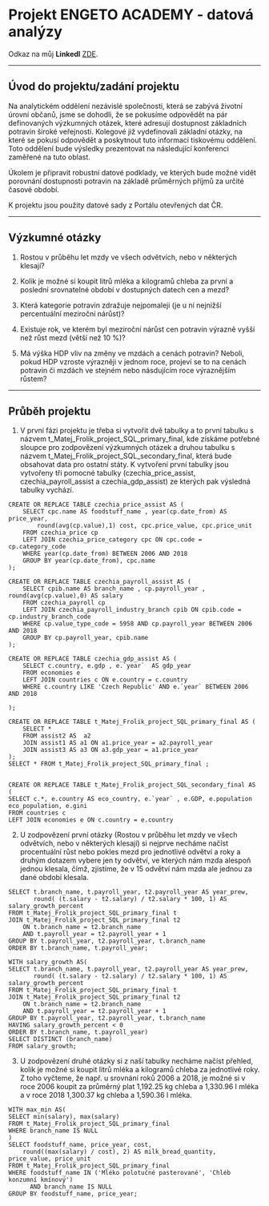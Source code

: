 # Projekt ENGETO ACADEMY - datová analýzy  


  
Odkaz na můj **Linkedl** [ZDE](https://www.linkedin.com/in/matěj-frol%C3%ADk-183812230/).


----

## Úvod do projektu/zadání projektu


Na analytickém oddělení nezávislé společnosti, která se zabývá životní úrovní občanů, jsme se dohodli, že se pokusíme odpovědět na pár definovaných výzkumných otázek, které adresují dostupnost základních potravin široké veřejnosti. Kolegové již vydefinovali základní otázky, na které se pokusí odpovědět a poskytnout tuto informaci tiskovému oddělení. Toto oddělení bude výsledky prezentovat na následující konferenci zaměřené na tuto oblast.

Úkolem je připravit robustní datové podklady, ve kterých bude možné vidět porovnání dostupnosti potravin na základě průměrných příjmů za určité časové období.

K projektu jsou použity datové sady z Portálu otevřených dat ČR.

---
## Výzkumné otázky

1. Rostou v průběhu let mzdy ve všech odvětvích, nebo v některých klesají?  

2. Kolik je možné si koupit litrů mléka a kilogramů chleba za první a poslední srovnatelné období v dostupných datech cen a mezd?  

3. Která kategorie potravin zdražuje nejpomaleji (je u ní nejnižší percentuální meziroční nárůst)?  

4. Existuje rok, ve kterém byl meziroční nárůst cen potravin výrazně vyšší než růst mezd (větší než 10 %)?  

5. Má výška HDP vliv na změny ve mzdách a cenách potravin? Neboli, pokud HDP vzroste výrazněji v jednom roce, projeví se to na cenách potravin či mzdách ve stejném nebo násdujícím roce výraznějším růstem?  


---

## Průběh projektu
1. V první fázi projektu je třeba si vytvořit dvě tabulky a to první tabulku s názvem t_Matej_Frolik_project_SQL_primary_final, kde získáme potřebné sloupce pro zodpovězení výzkumných otázek a druhou tabulku s názvem t_Matej_Frolik_project_SQL_secondary_final, která bude obsahovat data pro ostatní státy. K vytvoření první tabulky jsou vytvořeny tři pomocné tabulky (czechia_price_assist, czechia_payroll_assist a czechia_gdp_assist) ze kterých pak výsledná tabulky vychází. 

```
CREATE OR REPLACE TABLE czechia_price_assist AS (
	SELECT cpc.name AS foodstuff_name , year(cp.date_from) AS price_year, 
        round(avg(cp.value),1) cost, cpc.price_value, cpc.price_unit 
	FROM czechia_price cp 
	LEFT JOIN czechia_price_category cpc ON cpc.code = cp.category_code 
	WHERE year(cp.date_from) BETWEEN 2006 AND 2018
	GROUP BY year(cp.date_from), cpc.name
);

CREATE OR REPLACE TABLE czechia_payroll_assist AS (
	SELECT cpib.name AS branch_name , cp.payroll_year , round(avg(cp.value),0) AS salary
	FROM czechia_payroll cp 
	LEFT JOIN czechia_payroll_industry_branch cpib ON cpib.code = cp.industry_branch_code 
	WHERE cp.value_type_code = 5958 AND cp.payroll_year BETWEEN 2006 AND 2018
	GROUP BY cp.payroll_year, cpib.name 
);

CREATE OR REPLACE TABLE czechia_gdp_assist AS (
	SELECT c.country, e.gdp , e.`year`  AS gdp_year
	FROM economies e
	LEFT JOIN countries c ON e.country = c.country 
	WHERE c.country LIKE 'Czech Republic' AND e.`year` BETWEEN 2006 AND 2018

);

CREATE OR REPLACE TABLE t_Matej_Frolik_project_SQL_primary_final AS (
	SELECT *
	FROM assist2 AS  a2
	JOIN assist1 AS a1 ON a1.price_year = a2.payroll_year
	JOIN assist3 AS a3 ON a3.gdp_year = a1.price_year 
);
SELECT * FROM t_Matej_Frolik_project_SQL_primary_final ;


CREATE OR REPLACE TABLE t_Matej_Frolik_project_SQL_secondary_final AS (
SELECT c.*, e.country AS eco_country, e.`year` , e.GDP, e.population eco_population, e.gini 
FROM countries c 
LEFT JOIN economies e ON c.country = e.country
```

2. U zodpovězení první otázky (Rostou v průběhu let mzdy ve všech odvětvích, nebo v některých klesají) si nejprve necháme načíst procentuální růst nebo pokles mezd pro jednotlivé odvětví a roky a druhým dotazem vybere jen ty odvětví, ve kterých nám mzda alespoň jednou klesala, čímž, zjistíme, že v 15 odvětví nám mzda ale jednou za dané období klesala. 

```
SELECT t.branch_name, t.payroll_year, t2.payroll_year AS year_prew, 
	   round( (t.salary - t2.salary) / t2.salary * 100, 1) AS salary_growth_percent
FROM t_Matej_Frolik_project_SQL_primary_final t
JOIN t_Matej_Frolik_project_SQL_primary_final t2 
	ON t.branch_name = t2.branch_name
	AND t.payroll_year = t2.payroll_year + 1
GROUP BY t.payroll_year, t2.payroll_year, t.branch_name
ORDER BY t.branch_name, t.payroll_year;

WITH salary_growth AS(
SELECT t.branch_name, t.payroll_year, t2.payroll_year AS year_prew, 
	   round( (t.salary - t2.salary) / t2.salary * 100, 1) AS salary_growth_percent
FROM t_Matej_Frolik_project_SQL_primary_final t
JOIN t_Matej_Frolik_project_SQL_primary_final t2 
	ON t.branch_name = t2.branch_name
	AND t.payroll_year = t2.payroll_year + 1
GROUP BY t.payroll_year, t2.payroll_year, t.branch_name
HAVING salary_growth_percent < 0
ORDER BY t.branch_name, t.payroll_year)
SELECT DISTINCT (branch_name)
FROM salary_growth;
```
3. U zodpovězení druhé otázky si z naší tabulky necháme načíst přehled, kolik je možné si koupit litrů mléka a kilogramů chleba za jednotlivé roky. Z toho vyčteme, že např. u srovnání roků 2006 a 2018, je možné si v roce 2006 koupit za průměrný plat 1,192.25 kg chleba a 1,330.96 l mléka a v roce 2018 1,300.37 kg chleba a 1,590.36 l mléka.

```
WITH max_min AS(
SELECT min(salary), max(salary)
FROM t_Matej_Frolik_project_SQL_primary_final 
WHERE branch_name IS NULL
)
SELECT foodstuff_name, price_year, cost, 
	round((max(salary) / cost), 2) AS milk_bread_quantity, price_value, price_unit 
FROM t_Matej_Frolik_project_SQL_primary_final
WHERE foodstuff_name IN ('Mléko polotučné pasterované', 'Chléb konzumní kmínový') 
	  AND branch_name IS NULL 
GROUP BY foodstuff_name, price_year;
```

